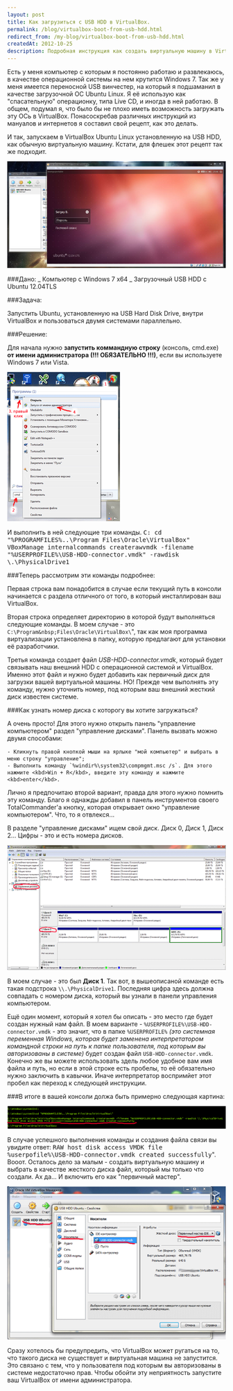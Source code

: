```yaml
---
layout: post
title: Как загрузиться с USB HDD в VirtualBox.
permalink: /blog/virtualbox-boot-from-usb-hdd.html
redirect_from: /my-blog/virtualbox-boot-from-usb-hdd.html
createdAt: 2012-10-25
description: Подробная инструкция как создать виртуальную машину в VirtualBox для загрузки с внешнего USB жесткого диска.
---
```


Есть у меня компьютер с которым я постоянно работаю и развлекаюсь, в качестве операционной системы на нем крутится Windows 7. Так же у меня имеется переносной USB винчестер, на который я подшаманил в качестве загрузочной ОС Ubuntu Linux. Я её использую как "спасательную" операционку, типа Live CD, и иногда в ней работаю. В общем, подумал я, что было бы не плохо иметь возможность загружать эту ОСь в VirtualBox. Понасоскребав различных инструкций из мануалов и интернетов я составил свой рецепт, как это делать.

И так, запускаем в VirtualBox Ubuntu Linux установленную на USB HDD, как обычную виртуальную машину. Кстати, для флешек этот рецепт так же подходит.

<!--more-->

![Ubuntu Linux в VirtualBox](imgs/virtualbox-boot-from-usb-hdd/01.jpg)

###Дано:
_ Компьютер с Windows 7 x64
_ Загрузочный USB HDD с Ubuntu 12.04TLS

###Задача:

Запустить Ubuntu, установленную на USB Hard Disk Drive, внутри VirtualBox и пользоваться двумя системами параллельно.

###Решение:

Для начала нужно **запустить коммандную строку** (консоль, cmd.exe) **от имени администратора (!!! ОБЯЗАТЕЛЬНО !!!)**, если вы используете Windows 7 или Vista.

![how to cmd start](imgs/virtualbox-boot-from-usb-hdd/02.png)

И выполнить в ней следующие три команды.
<kbd class="pre">
C:
cd "%PROGRAMFILES%\..\Program Files\Oracle\VirtualBox\"
VBoxManage internalcommands createrawvmdk -filename "%USERPROFILE%\USB-HDD-connector.vmdk" -rawdisk \\.\PhysicalDrive1
</kbd>

###Теперь рассмотрим эти команды подробнее:

Первая строка вам понадобится в случае если текущий путь в консоли начинается с раздела отличного от того, в который инсталлирован ваш VirtualBox.

Вторая строка определяет директорию в которой будут выполняться следующие команды. В моем случае - это `C:\Program&nbsp;Files\Oracle\VirtualBox\`", так как моя программа виртуализации установлена в папку, которую предлагают для установки её разработчики.

Третья команда создает файл _USB-HDD-connector.vmdk_, который будет связывать наш внешний HDD с операционной системой и VirtualBox. Именно этот файл и нужно будет добавить как первичный диск для загрузки вашей виртуальной машины. НО! Прежде чем выполнять эту команду, нужно уточнить номер, под которым ваш внешний жесткий диск известен системе.

###Как узнать номер диска с которогу вы хотите загружаться?

А очень просто! Для этого нужно открыть панель "управление компьютером" раздел "управление дисками". Панель вызвать можно двумя способами:

    - Кликнуть правой кнопкой мыши на ярлыке "мой компьютер" и выбрать в меню строку "управление";
    - Выполнить команду `%windir%\system32\compmgmt.msc /s`. Для этого нажмите <kbd>Win + R</kbd>, введите эту команду и нажмите <kbd>enter</kbd>.

Лично я предпочитаю второй вариант, правда для этого нужно помнить эту команду. Благо я однажды добавил в панель инструментов своего TotalCommander'а кнопку, которая открывает окно "управление компьютером". Что, то я отвлекся...

В разделе "управление дисками" ищем свой диск. Диск 0, Диск 1, Диск 2... Цифры - это и есть номера дисков.

![pс managment](imgs/virtualbox-boot-from-usb-hdd/03.png)

В моем случае - это был **Диск 1**. Так вот, в вышеописаной команде есть такая подстрока `\\.\PhysicalDrive1`. Последняя цифра здесь должна совпадать с номером диска, который вы узнали в панели управления компьютером.

Ещё один момент, который я хотел бы описать - это место где будет создан нужный нам файл. В моем варианте - `%USERPROFILE%\USB-HDD-connector.vmdk` - это значит, что в папке `%USERPROFILE%` _(это системная переменная Windows, которая будет заменена интерпретатором командной строки на путь к папке пользователя, под которым вы авторизованы в системе)_ будет создан файл `USB-HDD-connector.vmdk`. Конечно же вы можете использовать здель любое удобное вам имя файла и путь, но если в этой строке есть пробелы, то её обязательно нужно заключить в кавычки. Иначе интерпретатор воспримйет этот пробел как переход к следующей инструкции.

###В итоге в вашей консоли должа быть примерно следующая картина:

![cmd](imgs/virtualbox-boot-from-usb-hdd/04.png)

В случае успешного выполнения команды и создания файла связи вы увидите ответ: <kbd>RAW host disk access VMDK file %userpofile%\USB-HDD-connector.vmdk created successfully</kbd>". Вооот. Осталось дело за малым - создать виртуальную машину и выбрать в качестве жесткого диска файл, который мы только что создали. Ах да... И включить его как "первичный мастер".

![virtual machine](imgs/virtualbox-boot-from-usb-hdd/05.png)

Сразу хотелось бы предупредить, что VirtualBox может ругаться на то, что такого диска не существует и виртуальная машина не запустится. Это связано с тем, что у пользователя под которым вы авторизованы в системе недостаточно прав. Чтобы обойти эту неприятность запустите ваш VirtualBox от имени администратора.
